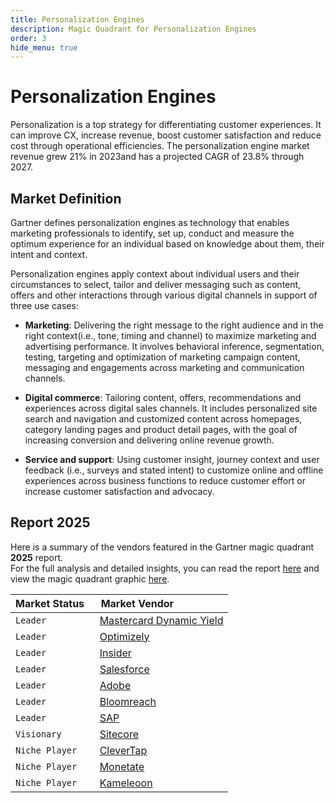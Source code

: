 ```yaml
---
title: Personalization Engines
description: Magic Quadrant for Personalization Engines
order: 3
hide_menu: true
---
```


# Personalization Engines

Personalization is a top strategy for differentiating customer experiences. It can improve CX, increase revenue, boost customer satisfaction and reduce cost through operational efficiencies. The personalization engine market revenue grew 21% in 2023and has a projected CAGR of 23.8% through 2027.

## Market Definition

Gartner defines personalization engines as technology that enables marketing professionals to identify, set up, conduct and measure the optimum experience for an individual based on knowledge about them, their intent and context.

Personalization engines apply context about individual users and their circumstances to select, tailor and deliver messaging such as content, offers and other interactions through various digital channels in support of three use cases:

- **Marketing**: Delivering the right message to the right audience and in the right context(i.e., tone, timing and channel) to maximize marketing and advertising performance. It involves behavioral inference, segmentation, testing, targeting and optimization of marketing campaign content, messaging and engagements across marketing and communication channels.

- **Digital commerce**: Tailoring content, offers, recommendations and experiences across digital sales channels. It includes personalized site search and navigation and customized content across homepages, category landing pages and product detail pages, with the goal of increasing conversion and delivering online revenue growth.

- **Service and support**: Using customer insight, journey context and user feedback (i.e., surveys and stated intent) to customize online and offline experiences across business functions to reduce customer effort or increase customer satisfaction and advocacy.

## Report 2025

Here is a summary of the vendors featured in the Gartner magic quadrant **2025** report. <br/>For the full analysis and detailed insights, you can read the report
<a href="/docs/2025/personalization-engines.pdf" target="_blank" rel="noopener noreferrer">here</a>
and view the magic quadrant graphic
<a href="/docs/2025/personalization-engines.png" target="_blank" rel="noopener noreferrer">here</a>.

| Market Status   | Market Vendor                                                    |
| --------------- | ---------------------------------------------------------------- |
| `Leader`        | [Mastercard Dynamic Yield](/vendors/mastercard-dynamic-yield.md) |
| `Leader`        | [Optimizely](/vendors/optimizely.md)                             |
| `Leader`        | [Insider](/vendors/insider.md)                                   |
| `Leader`        | [Salesforce](/vendors/salesforce.md)                             |
| `Leader`        | [Adobe](/vendors/adobe.md)                                       |
| `Leader`        | [Bloomreach](/vendors/bloomreach.md)                             |
| `Leader`        | [SAP](/vendors/sap.md)                                           |
| `Visionary`     | [Sitecore](/vendors/sitecore.md)                                 |
| `Niche Player`  | [CleverTap](/vendors/clevertap.md)                               |
| `Niche Player`  | [Monetate](/vendors/monetate.md)                                 |
| `Niche Player`  | [Kameleoon](/vendors/kameleoon.md)                               |
